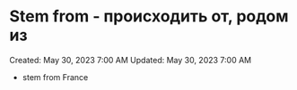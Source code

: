 # Stem from - происходить от, родом из

Created: May 30, 2023 7:00 AM
Updated: May 30, 2023 7:00 AM

- stem from France